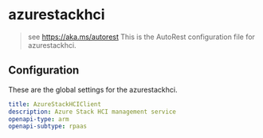 # azurestackhci

> see https://aka.ms/autorest
> This is the AutoRest configuration file for azurestackhci.

## Configuration

These are the global settings for the azurestackhci.

``` yaml
title: AzureStackHCIClient
description: Azure Stack HCI management service
openapi-type: arm
openapi-subtype: rpaas
```
